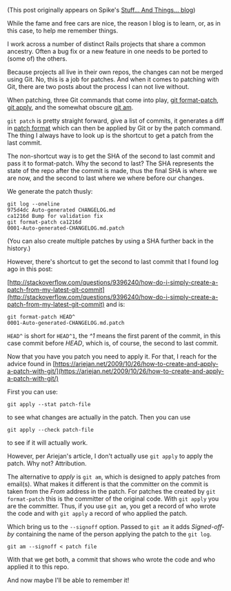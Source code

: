 (This post originally appears on Spike's [Stuff... And Things... blog](http://stuff-things.net/))

While the fame and free cars are nice, the reason I blog is to learn, or, as in this case, to help me remember things.

I work across a number of distinct Rails projects that share a common ancestry. Often a bug fix or a new feature in one needs to be ported to (some of) the others.

Because projects all live in their own repos, the changes can not be merged using Git. No, this is a job for patches. And when it comes to patching with Git, there are two posts about the process I can not live without.

When patching, three Git commands that come into play, [git format-patch](http://git-scm.com/docs/git-format-patch), [git apply](http://git-scm.com/docs/git-apply]), and the somewhat obscure [git am](http://git-scm.com/docs/git-am).

`git patch` is pretty straight forward, give a list of commits, it generates a diff in [patch format](http://en.wikipedia.org/wiki/Patch_%28Unix%29) which can then be applied by Git or by the patch command. The thing I always have to look up is the shortcut to get a patch from the last commit.

The non-shortcut way is to get the SHA of the second to last commit and pass it to format-patch. Why the second to last? The SHA represents the state of the repo after the commit is made, thus the final SHA is where we are now, and the second to last where we where before our changes.

We generate the patch thusly:

```
git log --oneline
975d4dc Auto-generated CHANGELOG.md
ca1216d Bump for validation fix
git format-patch ca1216d
0001-Auto-generated-CHANGELOG.md.patch
```

(You can also create multiple patches by using a SHA further back in the history.)

However, there's shortcut to get the second to last commit that I found log ago in this post:

[http://stackoverflow.com/questions/9396240/how-do-i-simply-create-a-patch-from-my-latest-git-commit](http://stackoverflow.com/questions/9396240/how-do-i-simply-create-a-patch-from-my-latest-git-commit) and is:

```
git format-patch HEAD^
0001-Auto-generated-CHANGELOG.md.patch
```

`HEAD^` is short for `HEAD^1`, the *^1* means the first parent of the commit, in this case commit before *HEAD*, which is, of course, the second to last commit.

Now that you have you patch you need to apply it. For that, I reach for the advice found in [https://ariejan.net/2009/10/26/how-to-create-and-apply-a-patch-with-git/](https://ariejan.net/2009/10/26/how-to-create-and-apply-a-patch-with-git/)

First you can use:

```
git apply --stat patch-file
```

to see what changes are actually in the patch. Then you can use

```
git apply --check patch-file
```

to see if it will actually work.

However, per Ariejan's article, I don't actually use `git apply` to apply the patch. Why not? Attribution.

The alternative to *apply* is `git am`, which is designed to apply patches from email(s). What makes it different is that the committer on the commit is taken from the *From* address in the patch. For patches the created by `git format-patch` this is the committer of the original code. With `git apply` you are the committer. Thus, if you use `git am`, you get a record of who wrote the code and with `git apply` a record of who applied the patch.

Which bring us to the `--signoff` option. Passed to `git am` it adds *Signed-off-by* containing the name of the person applying the patch to the `git log`.

```
git am --signoff < patch file
```

With that we get both, a commit that shows who wrote the code and who applied it to this repo.

And now maybe I'll be able to remember it!
